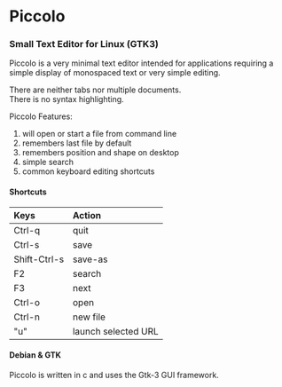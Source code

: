 
# Piccolo

### Small Text Editor for Linux (GTK3)

Piccolo is a very minimal text editor intended for
applications requiring a simple display of monospaced
text or very simple editing.

There are neither tabs nor multiple documents.  
There is no syntax highlighting.

Piccolo Features:

1. will open or start a file from command line
1. remembers last file by default
1. remembers position and shape on desktop
1. simple search
1. common keyboard editing shortcuts

#### Shortcuts

| Keys  | Action |
| :---- | :----- |
| Ctrl-q | quit |
| Ctrl-s | save |
| Shift-Ctrl-s | save-as |
| F2 | search |
| F3 | next |
| Ctrl-o | open |
| Ctrl-n | new file |
| "u" | launch selected URL |


#### Debian & GTK

Piccolo is written in c and uses
the Gtk-3 GUI framework.
